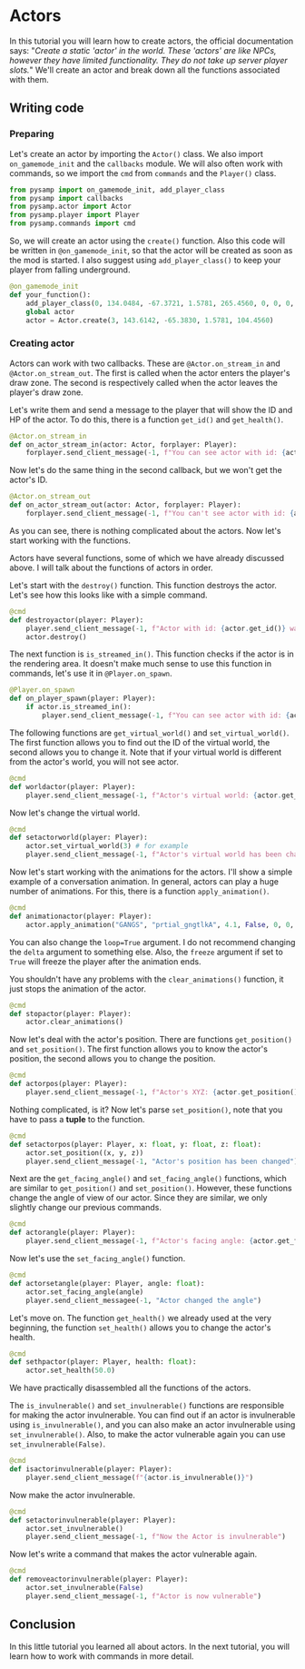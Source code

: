# Actors

In this tutorial you will learn how to create actors, the official documentation says: "*Create a static 'actor' in the world. These 'actors' are like NPCs, however they have limited functionality. They do not take up server player slots.*" We'll create an actor and break down all the functions associated with them.

## Writing code

### Preparing

Let's create an actor by importing the `Actor()` class. We also import `on_gamemode_init` and the `callbacks` module. We will also often work with commands, so we import the `cmd` from `commands` and the `Player()` class.

```python
from pysamp import on_gamemode_init, add_player_class
from pysamp import callbacks
from pysamp.actor import Actor
from pysamp.player import Player
from pysamp.commands import cmd
```

So, we will create an actor using the `create()` function. Also this code will be written in `@on_gamemode_init`, so that the actor will be created as soon as the mod is started. I also suggest using `add_player_class()` to keep your player from falling underground.

```python
@on_gamemode_init
def your_function():
    add_player_class(0, 134.0484, -67.3721, 1.5781, 265.4560, 0, 0, 0, 0, 0, 0)
    global actor
    actor = Actor.create(3, 143.6142, -65.3830, 1.5781, 104.4560)
```

### Creating actor

Actors can work with two callbacks. These are `@Actor.on_stream_in` and `@Actor.on_stream_out`. The first is called when the actor enters the player's draw zone. The second is respectively called when the actor leaves the player's draw zone.

Let's write them and send a message to the player that will show the ID and HP of the actor. To do this, there is a function `get_id()` and `get_health()`.

```python
@Actor.on_stream_in
def on_actor_stream_in(actor: Actor, forplayer: Player):
    forplayer.send_client_message(-1, f"You can see actor with id: {actor.get_id()}. Actor's health: {actor.get_health()}")
```

Now let's do the same thing in the second callback, but we won't get the actor's ID.

```python
@Actor.on_stream_out
def on_actor_stream_out(actor: Actor, forplayer: Player):
    forplayer.send_client_message(-1, f"You can't see actor with id: {actor.get_id()}")
```

As you can see, there is nothing complicated about the actors.  Now let's start working with the functions.

Actors have several functions, some of which we have already discussed above. I will talk about the functions of actors in order. 

Let's start with the `destroy()` function. This function destroys the actor. Let's see how this looks like with a simple command.

```python
@cmd
def destroyactor(player: Player):
    player.send_client_message(-1, f"Actor with id: {actor.get_id()} was destroyed")
    actor.destroy()
```

The next function is `is_streamed_in()`. This function checks if the actor is in the rendering area. It doesn't make much sense to use this function in commands, let's use it in `@Player.on_spawn`.

```python 
@Player.on_spawn
def on_player_spawn(player: Player):
    if actor.is_streamed_in():
        player.send_client_message(-1, f"You can see actor with id: {actor.get_id()}")
```

The following functions are `get_virtual_world()` and `set_virtual_world()`. The first function allows you to find out the ID of the virtual world, the second allows you to change it. Note that if your virtual world is different from the actor's world, you will not see actor.

```python
@cmd 
def worldactor(player: Player):
    player.send_client_message(-1, f"Actor's virtual world: {actor.get_virtual_world()}")
```

Now let's change the virtual world.

```python
@cmd 
def setactorworld(player: Player):
    actor.set_virtual_world(3) # for example
    player.send_client_message(-1, f"Actor's virtual world has been changed to")
```

Now let's start working with the animations for the actors. I'll show a simple example of a conversation animation. In general, actors can play a huge number of animations. For this, there is a function `apply_animation()`.

```python
@cmd
def animationactor(player: Player):
    actor.apply_animation("GANGS", "prtial_gngtlkA", 4.1, False, 0, 0, 0, 0)
```

You can also change the `loop=True` argument. I do not recommend changing the `delta` argument to something else. Also, the `freeze` argument if set to `True` will freeze the player after the animation ends.

You shouldn't have any problems with the `clear_animations()` function, it just stops the animation of the actor.

```python
@cmd 
def stopactor(player: Player):
    actor.clear_animations()
```

Now let's deal with the actor's position. There are functions `get_position()` and `set_position()`. The first function allows you to know the actor's position, the second allows you to change the position.

```python
@cmd 
def actorpos(player: Player):
    player.send_client_message(-1, f"Actor's XYZ: {actor.get_position()}")
```

Nothing complicated, is it? Now let's parse `set_position()`, note that you have to pass a **tuple** to the function.

```python
@cmd 
def setactorpos(player: Player, x: float, y: float, z: float):
    actor.set_position((x, y, z))
    player.send_client_message(-1, "Actor's position has been changed")
```

Next are the `get_facing_angle()` and `set_facing_angle()` functions, which are similar to `get_position()` and `set_position()`. However, these functions change the angle of view of our actor. Since they are similar, we only slightly change our previous commands.

```python
@cmd 
def actorangle(player: Player):
    player.send_client_message(-1, f"Actor's facing angle: {actor.get_facing_angle()}")
```
Now let's use the `set_facing_angle()` function.

```python
@cmd 
def actorsetangle(player: Player, angle: float):
    actor.set_facing_angle(angle)
    player.send_client_messagee(-1, "Actor changed the angle")
```

Let's move on. The function `get_health()` we already used at the very beginning, the function `set_health()` allows you to change the actor's health.

```python
@cmd 
def sethpactor(player: Player, health: float):
    actor.set_health(50.0)
```

We have practically disassembled all the functions of the actors.

The `is_invulnerable()` and `set_invulnerable()` functions are responsible for making the actor invulnerable. You can find out if an actor is invulnerable using `is_invulnerable()`, and you can also make an actor invulnerable using `set_invulnerable()`. Also, to make the actor vulnerable again you can use `set_invulnerable(False)`.

```python 
@cmd 
def isactorinvulnerable(player: Player):
    player.send_client_message(f"{actor.is_invulnerable()}")
```
Now make the actor invulnerable.

```python
@cmd 
def setactorinvulnerable(player: Player):
    actor.set_invulnerable()
    player.send_client_message(-1, f"Now the Actor is invulnerable")
```

Now let's write a command that makes the actor vulnerable again.

```python
@cmd 
def removeactorinvulnerable(player: Player):
    actor.set_invulnerable(False)
    player.send_client_message(-1, f"Actor is now vulnerable")
```  

## Conclusion

In this little tutorial you learned all about actors. In the next tutorial, you will learn how to work with commands in more detail.